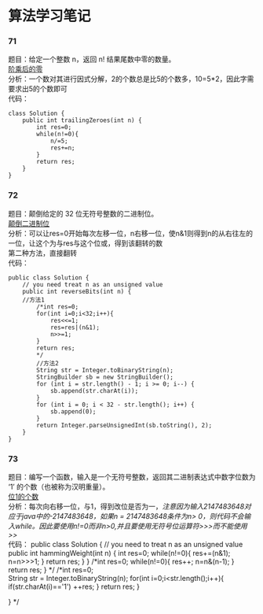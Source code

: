# 算法学习笔记

### 71
题目：给定一个整数 n，返回 n! 结果尾数中零的数量。  
[阶乘后的零](https://leetcode-cn.com/problems/factorial-trailing-zeroes/description/)  
分析：一个数对其进行因式分解，2的个数总是比5的个数多，10=5*2，因此字需要求出5的个数即可  
代码：
~~~
class Solution {
    public int trailingZeroes(int n) {
        int res=0;
        while(n!=0){
            n/=5;
            res+=n;
        }
        return res;
    }
}
~~~

### 72
题目：颠倒给定的 32 位无符号整数的二进制位。  
[颠倒二进制位](https://leetcode-cn.com/problems/reverse-bits/description/)  
分析：可以让res=0开始每次左移一位，n右移一位，使n&1则得到n的从右往左的一位，让这个为与res与这个位或，得到该翻转的数  
第二种方法，直接翻转  
代码：
~~~
public class Solution {
    // you need treat n as an unsigned value
    public int reverseBits(int n) {
	//方法1
        /*int res=0;
        for(int i=0;i<32;i++){
            res<<=1;
            res=res|(n&1);
            n>>=1;
        }
        return res;
        */
		//方法2
        String str = Integer.toBinaryString(n);
        StringBuilder sb = new StringBuilder();
        for (int i = str.length() - 1; i >= 0; i--) {
            sb.append(str.charAt(i));
        }
        for (int i = 0; i < 32 - str.length(); i++) {
            sb.append(0);
        }
        return Integer.parseUnsignedInt(sb.toString(), 2);
    }
}
~~~


### 73
题目：编写一个函数，输入是一个无符号整数，返回其二进制表达式中数字位数为 ‘1’ 的个数（也被称为汉明重量）。  
[位1的个数](https://leetcode-cn.com/problems/number-of-1-bits/description/)  
分析：每次向右移一位，与1，得到改位是否为一，*注意因为输入2147483648对应于java中的-2147483648，如果n = 2147483648条件为n> 0，则代码不会输入while。因此要使用n!=0而非n>0,并且要使用无符号位运算符>>>而不能使用>>*   
代码：
public class Solution {
    // you need to treat n as an unsigned value
    public int hammingWeight(int n) {
        int res=0;
        while(n!=0){
            res+=(n&1);
            n=n>>>1;
        }
        return res;
    }
}
    /*int res=0;
    while(n!=0){
    res++;
    n=n&(n-1);
    }
    return res;
    }
    */
    /*int res=0;    
    String str = Integer.toBinaryString(n);
    for(int i=0;i<str.length();i++){
        if(str.charAt(i)=='1')
            ++res;
    }
        return res;
    } 
    
}
*/
~~~









